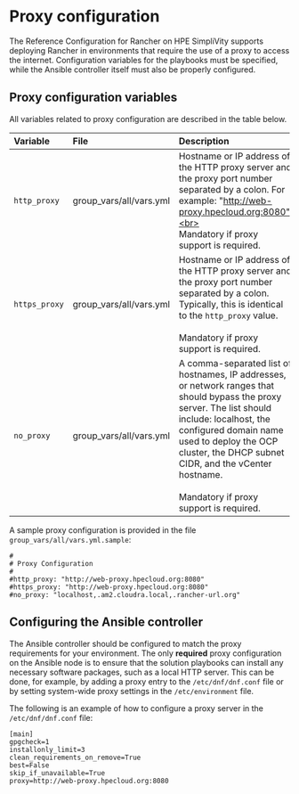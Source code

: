 # Proxy configuration


The Reference Configuration for Rancher on HPE SimpliVity
supports deploying Rancher in environments that require the use of a proxy to access the internet.
Configuration variables for the playbooks must be specified, while the Ansible controller itself must also
be properly configured.



## Proxy configuration variables

All variables related to proxy configuration are described in the table below.

|Variable|File|Description|
|:-------|:---|:----------|
|`http_proxy`|group_vars/all/vars.yml|Hostname or IP address of the HTTP proxy server and the proxy port number separated by a colon. For example: "http://web-proxy.hpecloud.org:8080".<br><br>Mandatory if proxy support is required.|
|`https_proxy`|group_vars/all/vars.yml|Hostname or IP address of the HTTP proxy server and the proxy port number separated by a colon. Typically, this is identical to the `http_proxy` value.<br><br>Mandatory if proxy support is required.|
|`no_proxy`|group_vars/all/vars.yml|A comma-separated list of hostnames, IP addresses, or network ranges that should bypass the proxy server. The list should include: localhost, the configured domain name used to deploy the OCP cluster, the DHCP subnet CIDR, and the vCenter hostname. <br><br>Mandatory if proxy support is required.|


A sample proxy configuration is provided in the file `group_vars/all/vars.yml.sample`:

```
#
# Proxy Configuration
#
#http_proxy: "http://web-proxy.hpecloud.org:8080"
#https_proxy: "http://web-proxy.hpecloud.org:8080"
#no_proxy: "localhost,.am2.cloudra.local,.rancher-url.org"
```



## Configuring the Ansible controller

The Ansible controller should be configured to match the proxy requirements for your environment. The only **required** proxy configuration on the Ansible node is to ensure that the solution playbooks can install any necessary software packages, such as a local HTTP server. This can be done, for example, by adding a proxy entry to the `/etc/dnf/dnf.conf` file or by setting system-wide proxy settings in the `/etc/environment` file.

The following is an example of how to configure a proxy server in the `/etc/dnf/dnf.conf` file:

```
[main]
gpgcheck=1
installonly_limit=3
clean_requirements_on_remove=True
best=False
skip_if_unavailable=True
proxy=http://web-proxy.hpecloud.org:8080
```

